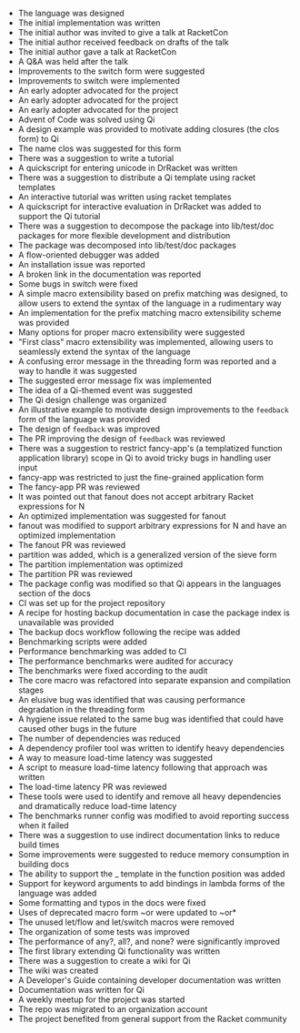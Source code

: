 * The language was designed
* The initial implementation was written
* The initial author was invited to give a talk at RacketCon
* The initial author received feedback on drafts of the talk
* The initial author gave a talk at RacketCon
* A Q&A was held after the talk
* Improvements to the switch form were suggested
* Improvements to switch were implemented
* An early adopter advocated for the project
* An early adopter advocated for the project
* An early adopter advocated for the project
* Advent of Code was solved using Qi
* A design example was provided to motivate adding closures (the clos form) to Qi
* The name clos was suggested for this form
* There was a suggestion to write a tutorial
* A quickscript for entering unicode in DrRacket was written
* There was a suggestion to distribute a Qi template using racket templates
* An interactive tutorial was written using racket templates
* A quickscript for interactive evaluation in DrRacket was added to support the Qi tutorial
* There was a suggestion to decompose the package into lib/test/doc packages for more flexible development and distribution
* The package was decomposed into lib/test/doc packages
* A flow-oriented debugger was added
* An installation issue was reported
* A broken link in the documentation was reported
* Some bugs in switch were fixed
* A simple macro extensibility based on prefix matching was designed, to allow users to extend the syntax of the language in a rudimentary way
* An implementation for the prefix matching macro extensibility scheme was provided
* Many options for proper macro extensibility were suggested
* "First class" macro extensibility was implemented, allowing users to seamlessly extend the syntax of the language
* A confusing error message in the threading form was reported and a way to handle it was suggested
* The suggested error message fix was implemented
* The idea of a Qi-themed event was suggested
* The Qi design challenge was organized
* An illustrative example to motivate design improvements to the `feedback` form of the language was provided
* The design of `feedback` was improved
* The PR improving the design of `feedback` was reviewed
* There was a suggestion to restrict fancy-app's (a templatized function application library) scope in Qi to avoid tricky bugs in handling user input
* fancy-app was restricted to just the fine-grained application form
* The fancy-app PR was reviewed
* It was pointed out that fanout does not accept arbitrary Racket expressions for N
* An optimized implementation was suggested for fanout
* fanout was modified to support arbitrary expressions for N and have an optimized implementation
* The fanout PR was reviewed
* partition was added, which is a generalized version of the sieve form
* The partition implementation was optimized
* The partition PR was reviewed
* The package config was modified so that Qi appears in the languages section of the docs
* CI was set up for the project repository
* A recipe for hosting backup documentation in case the package index is unavailable was provided
* The backup docs workflow following the recipe was added
* Benchmarking scripts were added
* Performance benchmarking was added to CI
* The performance benchmarks were audited for accuracy
* The benchmarks were fixed according to the audit
* The core macro was refactored into separate expansion and compilation stages
* An elusive bug was identified that was causing performance degradation in the threading form
* A hygiene issue related to the same bug was identified that could have caused other bugs in the future
* The number of dependencies was reduced
* A dependency profiler tool was written to identify heavy dependencies
* A way to measure load-time latency was suggested
* A script to measure load-time latency following that approach was written
* The load-time latency PR was reviewed
* These tools were used to identify and remove all heavy dependencies and dramatically reduce load-time latency
* The benchmarks runner config was modified to avoid reporting success when it failed
* There was a suggestion to use indirect documentation links to reduce build times
* Some improvements were suggested to reduce memory consumption in building docs
* The ability to support the _ template in the function position was added
* Support for keyword arguments to add bindings in lambda forms of the language was added
* Some formatting and typos in the docs were fixed
* Uses of deprecated macro form ~or were updated to ~or*
* The unused let/flow and let/switch macros were removed
* The organization of some tests was improved
* The performance of any?, all?, and none? were significantly improved
* The first library extending Qi functionality was written
* There was a suggestion to create a wiki for Qi
* The wiki was created
* A Developer's Guide containing developer documentation was written
* Documentation was written for Qi
* A weekly meetup for the project was started
* The repo was migrated to an organization account
* The project benefited from general support from the Racket community
